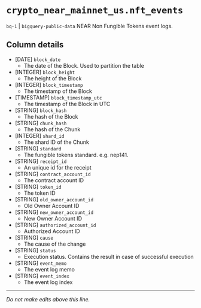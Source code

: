 # `crypto_near_mainnet_us.nft_events`
`bq-1` | `bigquery-public-data`
NEAR Non Fungible Tokens event logs.

## Column details
* [DATE]      `block_date`
  - The date of the Block. Used to partition the table
* [INTEGER]   `block_height`
  - The height of the Block
* [INTEGER]   `block_timestamp`
  - The timestamp of the Block
* [TIMESTAMP] `block_timestamp_utc`
  - The timestamp of the Block in UTC
* [STRING]    `block_hash`
  - The hash of the Block
* [STRING]    `chunk_hash`
  - The hash of the Chunk
* [INTEGER]   `shard_id`
  - The shard ID of the Chunk
* [STRING]    `standard`
  - The fungible tokens standard. e.g. nep141. 
* [STRING]    `receipt_id`
  - An unique id for the receipt
* [STRING]    `contract_account_id`
  - The contract account ID
* [STRING]    `token_id`
  - The token ID
* [STRING]    `old_owner_account_id`
  - Old Owner Account ID
* [STRING]    `new_owner_account_id`
  - New Owner Account ID
* [STRING]    `authorized_account_id`
  - Authorized Account ID
* [STRING]    `cause`
  - The cause of the change
* [STRING]    `status`
  - Execution status. Contains the result in case of successful execution
* [STRING]    `event_memo`
  - The event log memo
* [STRING]    `event_index`
  - The event log index

-------------------------------------------------------------------------------
*Do not make edits above this line.*
